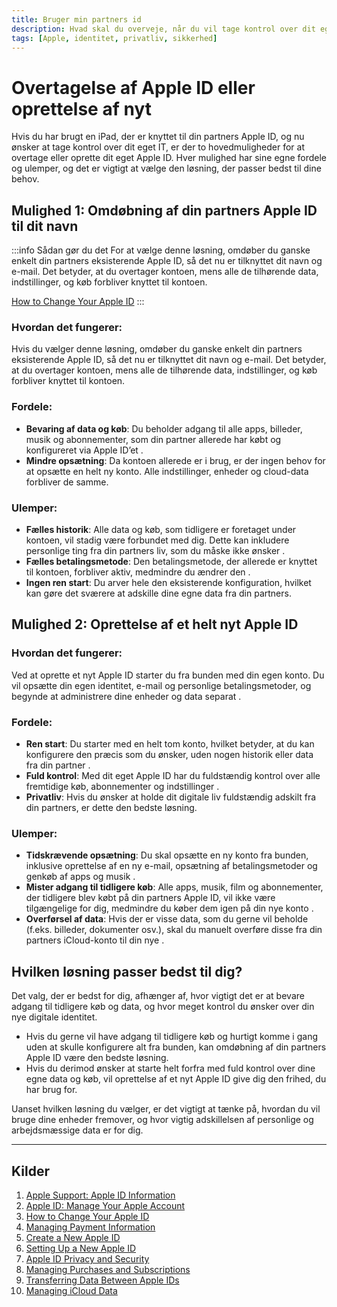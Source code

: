 ```yaml
---
title: Bruger min partners id
description: Hvad skal du overveje, når du vil tage kontrol over dit eget Apple ID?
tags: [Apple, identitet, privatliv, sikkerhed]
---
```


# Overtagelse af Apple ID eller oprettelse af nyt

Hvis du har brugt en iPad, der er knyttet til din partners Apple ID, og nu ønsker at tage kontrol over dit eget IT, er der to hovedmuligheder for at overtage eller oprette dit eget Apple ID. Hver mulighed har sine egne fordele og ulemper, og det er vigtigt at vælge den løsning, der passer bedst til dine behov.

## Mulighed 1: Omdøbning af din partners Apple ID til dit navn

:::info Sådan gør du det
For at vælge denne løsning, omdøber du ganske enkelt din partners eksisterende Apple ID, så det nu er tilknyttet dit navn og e-mail. Det betyder, at du overtager kontoen, mens alle de tilhørende data, indstillinger, og køb forbliver knyttet til kontoen.

[How to Change Your Apple ID](https://support.apple.com/en-us/HT202667)
:::
### Hvordan det fungerer:
Hvis du vælger denne løsning, omdøber du ganske enkelt din partners eksisterende Apple ID, så det nu er tilknyttet dit navn og e-mail. Det betyder, at du overtager kontoen, mens alle de tilhørende data, indstillinger, og køb forbliver knyttet til kontoen.

### Fordele:
- **Bevaring af data og køb**: Du beholder adgang til alle apps, billeder, musik og abonnementer, som din partner allerede har købt og konfigureret via Apple ID’et  .
- **Mindre opsætning**: Da kontoen allerede er i brug, er der ingen behov for at opsætte en helt ny konto. Alle indstillinger, enheder og cloud-data forbliver de samme.

### Ulemper:
- **Fælles historik**: Alle data og køb, som tidligere er foretaget under kontoen, vil stadig være forbundet med dig. Dette kan inkludere personlige ting fra din partners liv, som du måske ikke ønsker .
- **Fælles betalingsmetode**: Den betalingsmetode, der allerede er knyttet til kontoen, forbliver aktiv, medmindre du ændrer den .
- **Ingen ren start**: Du arver hele den eksisterende konfiguration, hvilket kan gøre det sværere at adskille dine egne data fra din partners.

## Mulighed 2: Oprettelse af et helt nyt Apple ID

### Hvordan det fungerer:
Ved at oprette et nyt Apple ID starter du fra bunden med din egen konto. Du vil opsætte din egen identitet, e-mail og personlige betalingsmetoder, og begynde at administrere dine enheder og data separat .

### Fordele:
- **Ren start**: Du starter med en helt tom konto, hvilket betyder, at du kan konfigurere den præcis som du ønsker, uden nogen historik eller data fra din partner .
- **Fuld kontrol**: Med dit eget Apple ID har du fuldstændig kontrol over alle fremtidige køb, abonnementer og indstillinger .
- **Privatliv**: Hvis du ønsker at holde dit digitale liv fuldstændig adskilt fra din partners, er dette den bedste løsning.

### Ulemper:
- **Tidskrævende opsætning**: Du skal opsætte en ny konto fra bunden, inklusive oprettelse af en ny e-mail, opsætning af betalingsmetoder og genkøb af apps og musik .
- **Mister adgang til tidligere køb**: Alle apps, musik, film og abonnementer, der tidligere blev købt på din partners Apple ID, vil ikke være tilgængelige for dig, medmindre du køber dem igen på din nye konto .
- **Overførsel af data**: Hvis der er visse data, som du gerne vil beholde (f.eks. billeder, dokumenter osv.), skal du manuelt overføre disse fra din partners iCloud-konto til din nye .

## Hvilken løsning passer bedst til dig?

Det valg, der er bedst for dig, afhænger af, hvor vigtigt det er at bevare adgang til tidligere køb og data, og hvor meget kontrol du ønsker over din nye digitale identitet.

- Hvis du gerne vil have adgang til tidligere køb og hurtigt komme i gang uden at skulle konfigurere alt fra bunden, kan omdøbning af din partners Apple ID være den bedste løsning.
- Hvis du derimod ønsker at starte helt forfra med fuld kontrol over dine egne data og køb, vil oprettelse af et nyt Apple ID give dig den frihed, du har brug for.

Uanset hvilken løsning du vælger, er det vigtigt at tænke på, hvordan du vil bruge dine enheder fremover, og hvor vigtig adskillelsen af personlige og arbejdsmæssige data er for dig.

---

## Kilder

1. [Apple Support: Apple ID Information](https://support.apple.com/apple-id)
2. [Apple ID: Manage Your Apple Account](https://appleid.apple.com)
3. [How to Change Your Apple ID](https://support.apple.com/en-us/HT202667)
4. [Managing Payment Information](https://support.apple.com/en-us/HT201266)
5. [Create a New Apple ID](https://support.apple.com/en-us/HT204316)
6. [Setting Up a New Apple ID](https://support.apple.com/en-us/HT201354)
7. [Apple ID Privacy and Security](https://support.apple.com/en-us/HT202659)
8. [Managing Purchases and Subscriptions](https://support.apple.com/en-us/HT202039)
9. [Transferring Data Between Apple IDs](https://support.apple.com/en-us/HT208681)
10. [Managing iCloud Data](https://support.apple.com/en-us/HT202524)
